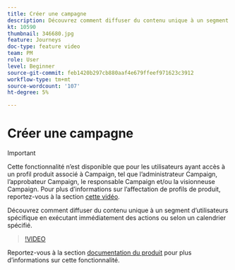 ```yaml
---
title: Créer une campagne
description: Découvrez comment diffuser du contenu unique à un segment d’utilisateurs spécifique en exécutant immédiatement des actions ou selon un calendrier spécifié.
kt: 10590
thumbnail: 346680.jpg
feature: Journeys
doc-type: feature video
team: PM
role: User
level: Beginner
source-git-commit: feb1420b297cb880aaf4e679ffeef971623c3912
workflow-type: tm+mt
source-wordcount: '107'
ht-degree: 5%

---
```


# Créer une campagne

>[!IMPORTANT]
>
>Cette fonctionnalité n’est disponible que pour les utilisateurs ayant accès à un profil produit associé à Campaign, tel que l’administrateur Campaign, l’approbateur Campaign, le responsable Campaign et/ou la visionneuse Campaign. Pour plus d’informations sur l’affectation de profils de produit, reportez-vous à la section [cette vidéo](/help/set-up-access/access-management.md).

Découvrez comment diffuser du contenu unique à un segment d’utilisateurs spécifique en exécutant immédiatement des actions ou selon un calendrier spécifié.

>[!VIDEO](https://video.tv.adobe.com/v/346680?quality=12)

Reportez-vous à la section [documentation du produit](https://experienceleague.adobe.com/docs/journey-optimizer/using/campaigns/get-started-with-campaigns.html?lang=en) pour plus d’informations sur cette fonctionnalité.
